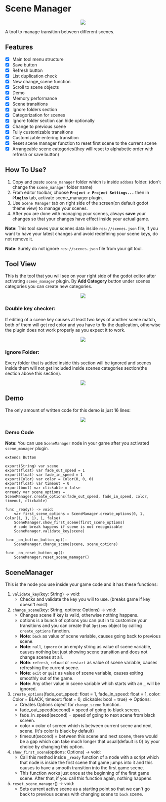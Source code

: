 # Scene Manager

<p align="center">
<img src="icon.png"/>
</p>

A tool to manage transition between different scenes.

## Features

* [X] Main tool menu structure
* [X] Save button
* [X] Refresh button
* [X] List duplication check
* [X] New change_scene function
* [X] Scroll to scene objects
* [X] Demo
* [X] Memory performance
* [X] Scene transitions
* [X] Ignore folders section
* [X] Categorization for scenes
* [X] Ignore folder section can hide optionally
* [X] Change to previous scene
* [X] Fully customizable transitions
* [X] Customizable entering transition
* [X] Reset scene manager function to reset first scene to the current scene
* [X] Arrangeable scene categories(they will reset to alphabetic order with refresh or save button)
## How To Use?

1. Copy and paste `scene_manager` folder which is inside `addons` folder. (don't change the `scene_manager` folder name)
2. From editor toolbar, choose **`Project > Project Settings...`** then in **`Plugins`** tab, activate scene_manager plugin.
3. Use `Scene Manager` tab on right side of the screen(on default godot theme view) to manage your scenes.
4. After you are done with managing your scenes, always **save** your changes so that your changes have effect inside your actual game.

**Note**: This tool saves your scenes data inside `res://scenes.json` file, if you want to have your latest changes and avoid redefining your scene keys, do not remove it.

**Note**: Surely do not ignore `res://scenes.json` file from your git tool.

## Tool View

This is the tool that you will see on your right side of the godot editor after activating `scene_manager` plugin. By **Add Category** button under scenes categories you can create new categories.

<p align="center">
<img src="images/tool.png"/>
</p>

### Double key checker:
If editing of a scene key causes at least two keys of another scene match, both of them will get red color and you have to fix the duplication, otherwise the plugin does not work properly as you expect it to work.

<p align="center">
<img src="images/tool_double_key.png"/>
</p>

### Ignore Folder:

Every folder that is added inside this section will be ignored and scenes inside them will not get included inside scenes categories section(the section above this section).

<p align="center">
<img src="images/ignore.png"/>
</p>

## Demo

The only amount of written code for this demo is just 16 lines:

<p align="center">
<img src="./images/demo.gif"/>
</p>

### Demo Code

**Note**: You can use `SceneManager` node in your game after you activated `scene_manager` plugin.

```
extends Button

export(String) var scene
export(float) var fade_out_speed = 1
export(float) var fade_in_speed = 1
export(Color) var color = Color(0, 0, 0)
export(float) var timeout = 0
export(bool) var clickable = false
onready var scene_options = SceneManager.create_options(fade_out_speed, fade_in_speed, color, timeout, clickable)

func _ready() -> void:
	var first_scene_options = SceneManager.create_options(0, 1, Color(1, 1, 1), 1, false)
	SceneManager.show_first_scene(first_scene_options)
	# code break happens if scene is not recognizable
	SceneManager.validate_key(scene)

func _on_button_button_up():
	SceneManager.change_scene(scene, scene_options)

func _on_reset_button_up():
	SceneManager.reset_scene_manager()
```

## SceneManager

This is the node you use inside your game code and it has these functions:
1. `validate_key`(key: String) -> void:
   * Checks and validate the key you will to use. (breaks game if key doesn't exist)
2. `change_scene`(key: String, options: Options) -> void:
   * Changes scene if key is valid, otherwise nothing happens.
   * options is a bunch of options you can put in to customize your transitions and you can create that `Options` object by calling `create_options` function.
   * **Note**: `back` as value of scene variable, causes going back to previous scene.
   * **Note**: `null`, `ignore` or an empty string as value of scene variable, causes nothing but just showing scene transition and does not change scenes at all.
   * **Note**: `refresh`, `reload` or `restart` as value of scene variable, causes refreshing the current scene.
   * **Note**: `exit` or `quit` as value of scene variable, causes exiting smoothly out of the game.
   * **Note**: Any other value in scene variable which starts with an `_` will be ignored.
3. `create_options`(fade_out_speed: float = 1, fade_in_speed: float = 1,
  color: Color = BLACK, timeout: float = 0, clickable: bool = true) -> Options:
   * Creates Options object for `change_scene` function.
   * fade_out_speed(second) = speed of going to black screen.
   * fade_in_speed(second) = speed of going to next scene from black screen.
   * color = color of screen which is between current scene and next scene. (It's color is black by default)
   * timeout(second) = between this scene and next scene, there would be a gap which can take much longer that usual(default is 0) by your choice by changing this option.
4. `show_first_scene`(options: Options) -> void:
   * Call this method inside `_ready` function of a node with a script which that node is inside the first scene that game jumps into it and this causes to have a smooth transition into the first game scene.
   * This function works just once at the beginning of the first game scene. After that, if you call this function again, nothing happens.
5. `reset_scene_manager`() -> void:
   * Sets current active scene as a starting point so that we can't go back to previous scenes with changing scene to `back` scene.